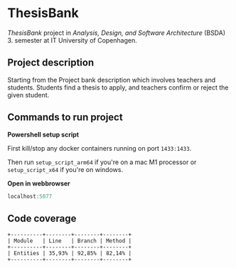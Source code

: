 # ThesisBank

_ThesisBank_ project in _Analysis, Design, and Software Architecture_ (BSDA) 3. semester at IT University of Copenhagen.

## Project description

Starting from the Project bank description which involves teachers and students. Students find a thesis to apply, and teachers confirm or reject the given student. 

## Commands to run project


**Powershell setup script**  

First kill/stop any docker containers running on port `1433:1433`.
  
Then run `setup_script_arm64` if you're on a mac M1 processor or `setup_script_x64` if you're on windows.

**Open in webbrowser**

  ```powershell
  localhost:5077
  ```

## Code coverage

```
+----------+--------+--------+--------+
| Module   | Line   | Branch | Method |
+----------+--------+--------+--------+
| Entities | 35,93% | 92,85% | 82,14% |
+----------+--------+--------+--------+
```
